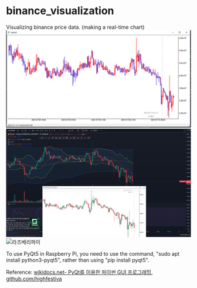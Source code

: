 # binance_visualization
Visualizing binance price data. (making a real-time chart)
![업비트 1분봉](upbit1m.png)
![바이낸스 15분봉](binance15m.png)
![라즈베리파이](rasp.png)

To use PyQt5 in Raspberry Pi, you need to use the command, "sudo apt install python3-pyqt5", rather than using "pip install pyqt5".


Reference: [wikidocs.net- PyQt를 이용한 파이썬 GUI 프로그래밍](https://wikidocs.net/160261), [github.com/highfestiva](https://github.com/highfestiva/finplot/blob/master/finplot/examples/bitmex-ws.py)


